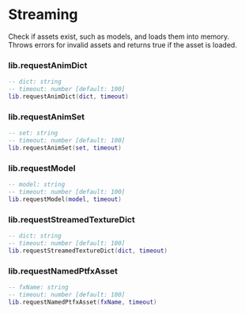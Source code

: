 # Streaming

Check if assets exist, such as models, and loads them into memory.  
Throws errors for invalid assets and returns true if the asset is loaded.

### lib.requestAnimDict
```lua
-- dict: string
-- timeout: number [default: 100]
lib.requestAnimDict(dict, timeout)
```

### lib.requestAnimSet
```lua
-- set: string
-- timeout: number [default: 100]
lib.requestAnimSet(set, timeout)
```

### lib.requestModel
```lua
-- model: string
-- timeout: number [default: 100]
lib.requestModel(model, timeout)
```

### lib.requestStreamedTextureDict
```lua
-- dict: string
-- timeout: number [default: 100]
lib.requestStreamedTextureDict(dict, timeout)
```

### lib.requestNamedPtfxAsset
```lua
-- fxName: string
-- timeout: number [default: 100]
lib.requestNamedPtfxAsset(fxName, timeout)
```
